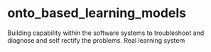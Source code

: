 # onto_based_learning_models
Building capability within the software systems to troubleshoot and diagnose and self rectify the problems. Real learning system 
